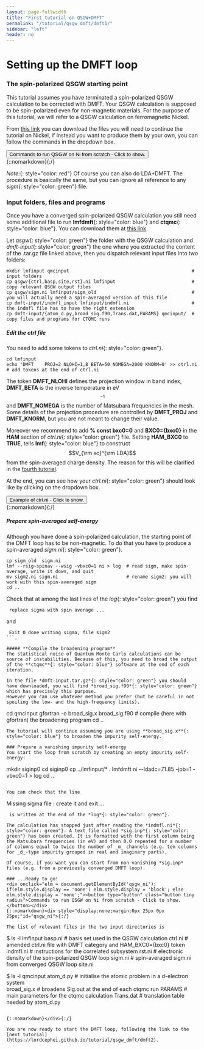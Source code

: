 ```yaml
---
layout: page-fullwidth
title: "First tutorial on QSGW+DMFT"
permalink: "/tutorial/qsgw_dmft/dmft1/"
sidebar: "left"
header: no
---
```


# Setting up the DMFT loop

### The spin-polarized QSGW starting point 

This tutorial assumes you have terminated a spin-polarized QSGW calculation to be corrected with DMFT. Your QSGW calculation is supposed to be spin-polarized even for non-magnetic materials. For the purpose of this tutorial, we will refer to a QSGW calculation on ferromagnetic Nickel.

From [this link](https://lordcephei.github.io/assets/download/inputfiles/qsgw_ni.tar.gz) you can download the files you will need to continue the tutorial on Nickel, if instead you want to produce them by your own, you can follow the commands in the dropdown box.

<div onclick="elm = document.getElementById('qsgw_ni'); if(elm.style.display == 'none') elm.style.display = 'block'; else elm.style.display = 'none';"><button type="button" class="button tiny radius">Commands to run QSGW on Ni from scratch - Click to show.</button></div>
{::nomarkdown}<div style="display:none;margin:0px 25px 0px 25px;"id="qsgw_ni">{:/}

The file *init.ni*{: style="color: green"} to start from scratch is: 

```
LATTICE
   SPCGRP=225
   A=3.524 UNITS=A
SITE
   ATOM=Ni X=0 0 0
SPEC
   ATOM=Ni MMOM=0.0 0.0 0.6
```

To run a full QSGW calculation follow the commands below:

```
blm ni --gw --wsitex --mag --nit=20 --nk=12 --nkgw=8 --gmax=8.7     # see LMF tutorial for details on these flags. --mag set up for spin-polarized calculations
mv actrl.ni ctrl.ni                                              
lmfa ni                                                             # Starting guess is the atomic density
mv basp0.ni basp.ni
lmf ni                                                              # Spin-polarized DFT calculation. At convergence mmom = 0.59
lmfgwd ni  --jobgw=-1                                               # GWinput
lmgwsc --wt --code2 --sym -maxit=20 --metal --getsigp --tol=2e-5 ni # actual QSGW loop
```
The value of the parameters are a pretty low on purpose to run a QSGW loop in a reasonable time. We recommend to run the last step on a parallel machine (use the **\-\-openmp**{: style="color: blue"} or the **\-\-mpi**{: style="color: blue"} flag). 

{::nomarkdown}</div>{:/}

*Note:*{: style="color: red"} Of course you can also do LDA+DMFT. The procedure is basically the same, but you can ignore all reference to any *sigm*{: style="color: green"} file.

### Input folders, files and programs

Once you have a converged spin-polarized QSGW calculation you still need some additional file to run **lmfdmft**{: style="color: blue"} and **ctqmc**{: style="color: blue"}. You can download them at [this link](https://lordcephei.github.io/assets/download/inputfiles/dmft-input.tar.gz).

Let *qsgw*{: style="color: green"} the folder with the QSGW calculation and *dmft-input*{: style="color: green"} the one where you extracted the content of the .tar.gz file linked above, then you dispatch relevant input files into two folders:

```
mkdir lmfinput qmcinput                                             # input folders
cp qsgw/{ctrl,basp,site,rst}.ni lmfinput                            # copy relevant QSGW output files
cp qsgw/sigm.ni lmfinput/sigm_old                                   # you will actually need a spin-averaged version of this file
cp dmft-input/indmfl_input lmfinput/indmfl.ni                       # the indmfl file has to have the right extension 
cp dmft-input/{atom_d.py,broad_sig.f90,Trans.dat,PARAMS} qmcinput/  # copy files and programs for CTQMC runs
```

##### **Edit the ctrl file** 
You need to add some tokens to *ctrl.ni*{: style="color: green"}. 

```
cd lmfinput
echo 'DMFT    PROJ=2 NLOHI=1,8 BETA=50 NOMEGA=2000 KNORM=0' >> ctrl.ni  # add tokens at the end of ctrl.ni
```

The token **DMFT_NLOHI** defines the projection window in band index, **DMFT_BETA** is the inverse temperature in eV$$^{-1}$$ and **DMFT_NOMEGA** is the number of Matsubara frequencies in the mesh. Some details of the projection procedure are controlled by **DMFT_PROJ** and **DMFT_KNORM**, but you are not meant to change their value.

Moreover we recommend to add **% const bxc0=0** and **BXC0={bxc0}** in the **HAM** section of *ctrl.ni*{: style="color: green"} file. Setting **HAM_BXC0** to **TRUE**, tells **lmf**{: style="color: blue"} to construct $$V_{\rm xc}^{\rm LDA}$$ from the spin-averaged charge density. The reason for this will be clarified in the [fourth tutorial](https://lordcephei.github.io/tutorial/qsgw_dmft/dmft4).

At the end, you can see how your *ctrl.ni*{: style="color: green"} should look like by clicking on the dropdown box.
<div onclick="elm = document.getElementById('ctrl-4dmft'); if(elm.style.display == 'none') elm.style.display = 'block'; else elm.style.display = 'none';"><button type="button" class="button tiny radius">Example of ctrl.ni - Click to show.</button></div>
{::nomarkdown}<div style="display:none;margin:0px 25px 0px 25px;"id="ctrl-4dmft">{:/}

```
# Autogenerated from init.ni using:
# blm ni --gw --wsitex --mag --nit=20 --nk=12 --nkgw=8 --gmax=8.7

# Variables entering into expressions parsed by input
% const nit=20
% const met=5
% const nsp=2 so=0
% const lxcf=2 lxcf1=0 lxcf2=0     # for PBE use: lxcf=0 lxcf1=101 lxcf2=130
% const pwmode=0 pwemax=3          # Use pwmode=1 or 11 to add APWs
% const sig=12 gwemax=2 gcutb=3.3 gcutx=2.7  # GW-specific
% const nkabc=12 nkgw=8 gmax=8.7
% const bxc0=0

VERS  LM:7 FP:7 # ASA:7
IO    SHOW=f HELP=f IACTIV=f VERBOS=35,35  OUTPUT=*
EXPRESS
# Lattice vectors and site positions
  file=   site

# Basis set
  gmax=   {gmax}                   # PW cutoff for charge density
  autobas[pnu=1 loc=1 lmto=5 mto=4 gw=1 pfloat=2]

# Self-consistency
  nit=    {nit}                    # Maximum number of iterations
  mix=    B2,b=.3,k=7              # Charge density mixing parameters
  conv=   1e-5                     # Convergence tolerance (energy)
  convc=  3e-5                     # tolerance in RMS (output-input) density

# Brillouin zone
  nkabc=  {nkabc}                  # 1 to 3 values.  Use n1<0 => |n1| ~ total number
  metal=  {met}                    # Management of k-point integration weights in metals

# Potential
  nspin=  {nsp}                    # 2 for spin polarized calculations
  so=     {so}                     # 1 turns on spin-orbit coupling
  xcfun=  {lxcf},{lxcf1},{lxcf2}   # set lxcf=0 for libxc functionals

#SYMGRP i r4x r3d
HAM
      PWMODE={pwmode} PWEMIN=0 PWEMAX={pwemax}  # For APW addition to basis
      FORCES={so==0} ELIND=-0.7 
      RDSIG={sig} SIGP[EMAX={gwemax}]  # Add self-energy to LDA
      BXC0={bxc0}
GW    NKABC={nkgw} GCUTB={gcutb} GCUTX={gcutx} DELRE=.01 .1 
      GSMEAR=0.003 PBTOL=1e-3
SPEC 
  ATOM=Ni         Z= 28  R= 2.354453  LMX=3  LMXA=4  MMOM=0 0 0.6
DMFT    PROJ=2 NLOHI=1,8 BETA=50 NOMEGA=2000 KNORM=0
```
{::nomarkdown}</div>{:/}

#####  **Prepare spin-averaged self-energy**
Although you have done a spin-polarized calculation, the starting point of the DMFT loop has to be non-magnetic. To do that you have to produce a spin-averaged *sigm.ni*{: style="color: green"}. 

```
cp sigm_old  sigm.ni
lmf --rsig~spinav --wsig -vbxc0=1 ni > log  # read sigm, make spin-average, write it down, and quit
mv sigm2.ni sigm.ni                         # rename sigm2: you will work with this spin-averaged sigm 
cd ..
```

Check that at among the last lines of the *log*{: style="color: green"}  you find
```
 replace sigma with spin average ...
```
and 
```
 Exit 0 done writing sigma, file sigm2
```.

##### **Compile the broadening program**
The statistical noise of Quantum Monte Carlo calculations can be source of instabilities. Because of this, you need to broad the output of the **ctqmc**{: style="color: blue"} software at the end of each iteration.

In the file *dmft-input.tar.gz*{: style="color: green"} you should have downloaded, you will find *broad_sig.f90*{: style="color: green"} which has precisely this purpose. 
However you can use whatever method you prefer (but be careful in not spoiling the low- and the high-frequency limits).

```
cd qmcinput
gfortran -o broad_sig.x broad_sig.f90                  # compile (here with gfortran) the broadening program
cd ..
```
The tutorial will continue assuming you are using **broad_sig.x**{: style="color: blue"} to broaden the impurity self-energy.

### Prepare a vanishing impurity self-energy 
You start the loop from scratch by creating an empty impurity self-energy: 

```
mkdir siginp0
cd siginp0
cp ../lmfinput/*  . 
lmfdmft ni --ldadc=71.85 -job=1 -vbxc0=1 > log
cd ..
```

You can check that the line 
```
Missing sigma file : create it and exit ...
```
 is written at the end of the *log*{: style="color: green"}.

The calculation has stopped just after reading the *indmfl.ni*{: style="color: green"}. A text file called *sig.inp*{: style="color: green"} has been created. It is formatted with the first column being the Matsubara frequencies (in eV) and then 0.0 repeated for a number of columns equal to twice the number of _m_ channels (e.g. ten columns for _d_-type impurity grouped in real and imaginary parts).

Of course, if you want you can start from non-vanishing *sig.inp* files (e.g. from a previously converged DMFT loop).

### ...Ready to go!
<div onclick="elm = document.getElementById('qsgw_ni'); if(elm.style.display == 'none') elm.style.display = 'block'; else elm.style.display = 'none';"><button type="button" class="button tiny radius">Commands to run QSGW on Ni from scratch - Click to show.</button></div>
{::nomarkdown}<div style="display:none;margin:0px 25px 0px 25px;"id="qsgw_ni">{:/}

The list of relevant files in the two input directories is

```
 $ ls -l lmfinput 
basp.ni           # basis set used in the QSGW calculation
ctrl.ni           # amended ctrl.ni file with DMFT category and HAM_BXC0={bxc0} token 
indmfl.ni         # instructions for the correlated subsystem
rst.ni            # electronic density of the spin-polarized QSGW loop
sigm.ni           # spin-averaged sigm.ni from converged QSGW loop
site.ni 

 $ ls -l qmcinput 
atom_d.py         # initialise the atomic problem in a d-electron system  
broad_sig.x       # broadens Sig.out at the end of each ctqmc run
PARAMS            # main parameters for the ctqmc calculation
Trans.dat         # translation table needed by atom_d.py
```

{::nomarkdown}</div>{:/}

You are now ready to start the DMFT loop, following the link to the [next tutorial](https://lordcephei.github.io/tutorial/qsgw_dmft/dmft2).
